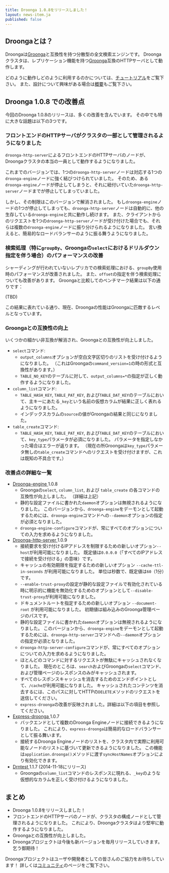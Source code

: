 ```yaml
---
title: Droonga 1.0.8をリリースしました！
layout: news-item.ja
published: false
---
```


## Droongaとは？

Droongaは[Groonga][groonga]と互換性を持つ分散型の全文検索エンジンです。
Droongaクラスタは、レプリケーション機能を持つ[Groonga][groonga]互換のHTTPサーバとして動作します。

どのように動作しどのように利用するのかについては、[チュートリアル][tutorial]をご覧下さい。
また、設計について興味がある場合は[概要][overview]もご覧下さい。

## Droonga 1.0.8 での改善点

今回のDroonga 1.0.8のリリースは、多くの改善を含んでいます。
その中でも特に大きな話題は以下の3つです。

### フロントエンドのHTTPサーバがクラスタの一部として管理されるようになりました

`droonga-http-server`によるフロントエンドのHTTPサーバのノードが、Droongaクラスタの本当の一員として動作するようになりました。

これまでのバージョンでは、1つの`droonga-http-server`ノードは対応する1つの`droonga-engine`ノードに強く結びつけられていました。
そのため、ある`droonga-engine`ノードが停止してしまうと、それに紐付いていた`droonga-http-server`ノードまでが停止してしまっていました。

しかし、その制限はこのバージョンで解消されました。
もし`droonga-engine`ノードの1つが停止してしまっても、`droonga-http-server`ノードは自動的に、他の生存している`droonga-engine`と共に動作し続けます。
また、クライアントからのリクエストを1つの`droonga-http-server`ノードが受け付けた場合でも、それらは複数の`droonga-engine`ノードに振り分けられるようになりました。
言い換えると、簡易的なロードバランサーのように振る舞うようになりました。

### 検索処理（特に`groupBy`、Groongaの`select`におけるドリルダウン指定を伴う場合）のパフォーマンスの改善

シャーディングが行われていないレプリカでの検索処理における、`groupBy`使用時のパフォーマンスが改善されました。
また、`offset`の指定を伴う検索処理についても改善があります。
Groongaと比較してのベンチマーク結果は以下の通りです：

(TBD)

この結果に表れている通り、現在、Droongaの性能はGroongaに匹敵するレベルとなっています。

### Groongaとの互換性の向上

いくつかの細かい非互換が解消され、Groongaとの互換性が向上しました。

 * `select`コマンド:
   * `output_columns`オプションが空白文字区切りのリストを受け付けるようになりました。
     （これはGroongaの`command_version=1`の時の形式と互換性があります。）
   * `TABLE_NO_KEY`のテーブルに対して、`output_columns=*`の指定が正しく動作するようになりました。
 * `column_list`コマンド:
   * `TABLE_HASH_KEY`, `TABLE_PAT_KEY`, および`TABLE_DAT_KEY`のテーブルにおいて、主キーにあたる`_key`という名前の仮想カラムが結果に正しく表れるようになりました。
   * インデックスカラムの`source`の値がGroongaの結果と同じになりました。
 * `table_create`コマンド:
   * `TABLE_HASH_KEY`, `TABLE_PAT_KEY`, および`TABLE_DAT_KEY`のテーブルにおいて、`key_type`パラメータが必須になりました。
     パラメータを指定しなかった場合はエラーが返ります。
     （現在の所Groongaは`key_type`パラメータ無しの`table_create`コマンドへのリクエストを受け付けますが、これは既知の不具合です。）

### 改善点の詳細な一覧

 * [Droonga-engine ][droonga-engine] 1.0.8
   * Groongaの`select`, `column_list`, および `table_create` の各コマンドの互換性が向上しました。
     （詳細は上記）
   * 静的な設定ファイルに書かれた`daemon`オプションは無視されるようになりました。
     このバージョンから、`droonga-engine`をデーモンとして起動するためには、`droonga-engine`コマンドへの`--daemon`オプションの指定が必須となりました。
   * `droonga-engine-configure`コマンドが、常にすべてのオプションについての入力を求めるようになりました。
 * [Droonga-http-server ][droonga-http-server] 1.0.9
   * 接続要求を受け付けるIPアドレスを制限するための新しいオプション`--host`が利用可能になりました。
     既定値は`0.0.0.0`（「すべてのIPアドレスで接続を受け付ける」の意味）です。
   * キャッシュの有効期限を指定するための新しいオプション `--cache-ttl-in-seconds` が利用可能になりました。
     単位は秒数で、既定値は`60`（1分）です。
   * `--enable-trust-proxy`の設定が静的な設定ファイルで有効化されている時に明示的に機能を無効化するためのオプションとして`--disable-trust-proxy`が利用可能になりました。
   * ドキュメントルートを指定するための新しいオプション `--document-root` が利用可能になりました。
     初期値は組み込みのGroonga管理ページのパスです。
   * 静的な設定ファイルに書かれた`daemon`オプションは無視されるようになりました。
     このバージョンから、`droonga-engine`をデーモンとして起動するためには、`droonga-http-server`コマンドへの`--daemon`オプションの指定が必須となりました。
   * `droonga-http-server-configure`コマンドが、常にすべてのオプションについての入力を求めるようになりました。
   * ほとんどのコマンドに対するリクエストが無駄にキャッシュされなくなりました。
     現在のところは、`search`およびGroongaの`select`コマンド、および管理ページのレスポンスのみがキャッシュされます。
   * すべてのレスポンスキャッシュを消去するためのエンドポイントとして、`/cache`が利用可能になりました。
     キャッシュされたコンテンツを消去するには、このパスに対してHTTPの`DELETE`メソッドのリクエストを送信してください。
   * `express-droonga`の改善が反映されました。詳細は以下の項目を参照してください。
 * [Express-droonga ][express-droonga] 1.0.7
   * バックエンドとして複数のDroonga Engineノードに接続できるようになりました。
     これにより、`express-droonga`は簡易的なロードバランサーとして振る舞います。
   * 接続するDroonga Engineノードのリストを、クラスタ内で実際に利用可能なノードのリストに基づいて更新できるようになりました。
     この機能は`application.droonga()`メソッドに渡す`syncHostNames`オプションにより有効化できます。
 * [Drntest ][drntest] 1.1.7 (2014-11-18にリリース)
   * Groongaの`column_list`コマンドのレスポンスに現れる、`_key`のような仮想的なカラムを正しく受け付けるようになりました。

## まとめ

 * Droonga 1.0.8をリリースしました！
 * フロントエンドのHTTPサーバのノードが、クラスタの構成ノードとして管理されるようになりました。
   これにより、Droongaクラスタはより堅牢に動作するようになりました。
 * Groongaとの互換性が向上しました。
 * Droongaプロジェクトは今後も新バージョンを毎月リリースしていきます。乞う御期待！

Droongaプロジェクトはユーザや開発者としての皆さんのご協力をお待ちしています！
詳しくは[コミュニティ][community]のページをご覧下さい。

  [community]: /ja/community/
  [overview]: /ja/overview/
  [tutorial]: /ja/tutorial/groonga/
  [groonga]: http://groonga.org/
  [droonga-engine]: https://github.com/droonga/droonga-engine
  [droonga-http-server]: https://github.com/droonga/droonga-http-server
  [express-droonga]: https://github.com/droonga/express-droonga
  [drnbench]: https://github.com/droonga/drnbench
  [drntest]: https://github.com/droonga/drntest
  [grn2drn]: https://github.com/droonga/grn2drn
